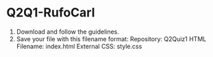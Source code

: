 # Q2Q1-RufoCarl
1. Download and follow the guidelines.
2. Save your file with this filename format:
      Repository: Q2Quiz1
      HTML Filename: index.html
      External CSS: style.css
